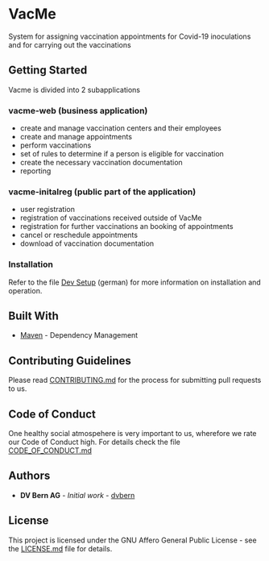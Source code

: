 # VacMe

System for assigning vaccination appointments for Covid-19 inoculations and for carrying out the vaccinations

## Getting Started

Vacme is divided into 2 subapplications

### vacme-web (business application)
- create and manage vaccination centers and their employees
- create and manage appointments
- perform vaccinations
- set of rules to determine if a person is eligible for vaccination
- create the necessary vaccination documentation
- reporting

### vacme-initalreg (public part of the application)
- user registration
- registration of vaccinations received outside of VacMe
- registration for further vaccinations an booking of appointments
- cancel or reschedule appointments
- download of vaccination documentation


### Installation

Refer to the file [Dev Setup](DEV_SETUP.md) (german) for more information on installation and operation.

## Built With

* [Maven](https://maven.apache.org/) - Dependency Management

## Contributing Guidelines

Please read [CONTRIBUTING.md](CONTRIBUTING.md) for the process for submitting pull requests to us.

## Code of Conduct

One healthy social atmospehere is very important to us, wherefore we rate our Code of Conduct high.
For details check the file [CODE_OF_CONDUCT.md](CODE_OF_CONDUCT.md)

## Authors

* **DV Bern AG** - *Initial work* - [dvbern](https://github.com/dvbern)


## License

This project is licensed under the GNU Affero General Public License - see the [LICENSE.md](LICENSE.md) file for details.
